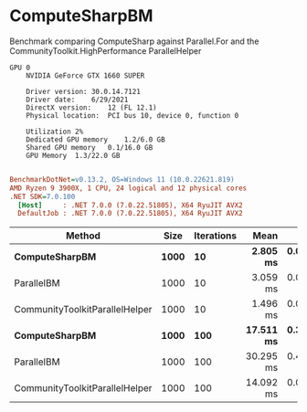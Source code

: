 # ComputeSharpBM
Benchmark comparing ComputeSharp against Parallel.For and the CommunityToolkit.HighPerformance ParallelHelper

```
GPU 0
	NVIDIA GeForce GTX 1660 SUPER

	Driver version:	30.0.14.7121
	Driver date:	6/29/2021
	DirectX version:	12 (FL 12.1)
	Physical location:	PCI bus 10, device 0, function 0

	Utilization	2%
	Dedicated GPU memory	1.2/6.0 GB
	Shared GPU memory	0.1/16.0 GB
	GPU Memory	1.3/22.0 GB
```

``` ini

BenchmarkDotNet=v0.13.2, OS=Windows 11 (10.0.22621.819)
AMD Ryzen 9 3900X, 1 CPU, 24 logical and 12 physical cores
.NET SDK=7.0.100
  [Host]     : .NET 7.0.0 (7.0.22.51805), X64 RyuJIT AVX2
  DefaultJob : .NET 7.0.0 (7.0.22.51805), X64 RyuJIT AVX2


```
|                         Method | Size | Iterations |      Mean |     Error |    StdDev |    Gen0 | Allocated |
|------------------------------- |----- |----------- |----------:|----------:|----------:|--------:|----------:|
|                 **ComputeSharpBM** | **1000** |         **10** |  **2.805 ms** | **0.0197 ms** | **0.0174 ms** |       **-** |   **7.41 KB** |
|                     ParallelBM | 1000 |         10 |  3.059 ms | 0.0532 ms | 0.0692 ms |  7.8125 |  62.76 KB |
| CommunityToolkitParallelHelper | 1000 |         10 |  1.496 ms | 0.0297 ms | 0.0330 ms |  3.9063 |  42.48 KB |
|                 **ComputeSharpBM** | **1000** |        **100** | **17.511 ms** | **0.3474 ms** | **0.4755 ms** |       **-** |   **7.42 KB** |
|                     ParallelBM | 1000 |        100 | 30.295 ms | 0.4477 ms | 0.6421 ms | 62.5000 |  629.2 KB |
| CommunityToolkitParallelHelper | 1000 |        100 | 14.092 ms | 0.0764 ms | 0.0638 ms | 46.8750 |  429.1 KB |
